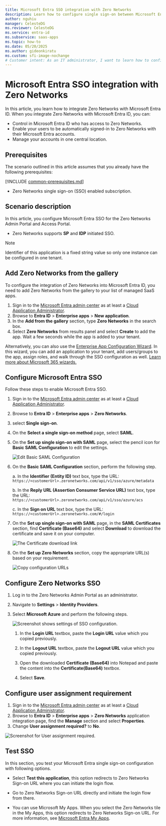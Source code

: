 ```yaml
---
title: Microsoft Entra SSO integration with Zero Networks
description: Learn how to configure single sign-on between Microsoft Entra ID and Zero Networks.
author: nguhiu
manager: CelesteDG
ms.reviewer: CelesteDG
ms.service: entra-id
ms.subservice: saas-apps
ms.topic: how-to
ms.date: 05/20/2025
ms.author: gideonkiratu
ms.custom: sfi-image-nochange
# Customer intent: As an IT administrator, I want to learn how to configure single sign-on between Microsoft Entra ID and Zero Networks so that I can control who has access to Zero Networks, enable automatic sign-in with Microsoft Entra accounts, and manage my accounts in one central location.
---
```


# Microsoft Entra SSO integration with Zero Networks

In this article,  you learn how to integrate Zero Networks with Microsoft Entra ID. When you integrate Zero Networks with Microsoft Entra ID, you can:

* Control in Microsoft Entra ID who has access to Zero Networks.
* Enable your users to be automatically signed-in to Zero Networks with their Microsoft Entra accounts.
* Manage your accounts in one central location.

## Prerequisites
The scenario outlined in this article assumes that you already have the following prerequisites:

[!INCLUDE [common-prerequisites.md](~/identity/saas-apps/includes/common-prerequisites.md)]
* Zero Networks single sign-on (SSO) enabled subscription.

## Scenario description

In this article,  you configure Microsoft Entra SSO for the Zero Networks Admin Portal and Access Portal.

* Zero Networks supports **SP** and **IDP** initiated SSO.

> [!NOTE]
> Identifier of this application is a fixed string value so only one instance can be configured in one tenant.

## Add Zero Networks from the gallery

To configure the integration of Zero Networks into Microsoft Entra ID, you need to add Zero Networks from the gallery to your list of managed SaaS apps.

1. Sign in to the [Microsoft Entra admin center](https://entra.microsoft.com) as at least a [Cloud Application Administrator](~/identity/role-based-access-control/permissions-reference.md#cloud-application-administrator).
1. Browse to **Entra ID** > **Enterprise apps** > **New application**.
1. In the **Add from the gallery** section, type **Zero Networks** in the search box.
1. Select **Zero Networks** from results panel and select **Create** to add the app. Wait a few seconds while the app is added to your tenant.

 Alternatively, you can also use the [Enterprise App Configuration Wizard](https://portal.office.com/AdminPortal/home?Q=Docs#/azureadappintegration). In this wizard, you can add an application to your tenant, add users/groups to the app, assign roles, and walk through the SSO configuration as well. [Learn more about Microsoft 365 wizards.](/microsoft-365/admin/misc/azure-ad-setup-guides)

<a name='configure-azure-ad-sso'></a>

## Configure Microsoft Entra SSO

Follow these steps to enable Microsoft Entra SSO.

1. Sign in to the [Microsoft Entra admin center](https://entra.microsoft.com) as at least a [Cloud Application Administrator](~/identity/role-based-access-control/permissions-reference.md#cloud-application-administrator).
1. Browse to **Entra ID** > **Enterprise apps** > **Zero Networks**.
1. select **Single sign-on**.
1. On the **Select a single sign-on method** page, select **SAML**.
1. On the **Set up single sign-on with SAML** page, select the pencil icon for **Basic SAML Configuration** to edit the settings.

   ![Edit Basic SAML Configuration](common/edit-urls.png)

1. On the **Basic SAML Configuration** section, perform the following step.

	a. In the **Identifier (Entity ID)** text box, type the URL:
    `https://<customerUrl>.zeronetworks.com/api/v1/sso/azure/metadata`
     
	b. In the **Reply URL (Assertion Consumer Service URL)** text box, type the URL:
    `https://<customerUrl>.zeronetworks.com/api/v1/sso/azure/acs`
	
	c. In the **Sign on URL** text box, type the URL:
    `https://<customerUrl>.zeronetworks.com/#/login`      	

1. On the **Set up single sign-on with SAML** page, in the **SAML Certificates** section,  find **Certificate (Base64)** and select **Download** to download the certificate and save it on your computer.

	![The Certificate download link](common/certificatebase64.png)

1. On the **Set up Zero Networks** section, copy the appropriate URL(s) based on your requirement.

	![Copy configuration URLs](common/copy-configuration-urls.png)

## Configure Zero Networks SSO

1. Log in to the Zero Networks Admin Portal as an administrator.

1. Navigate to **Settings** > **Identity Providers**.

1. Select **Microsoft Azure** and perform the following steps.
    
    ![Screenshot shows settings of SSO configuration.](./media/zero-networks-tutorial/settings.png "Account")

    1. In the **Login URL** textbox, paste the **Login URL** value which you copied previously.

    1. In the **Logout URL** textbox, paste the **Logout URL** value which you copied previously.

    1. Open the downloaded **Certificate (Base64)** into Notepad and paste the content into the **Certificate(Base64)** textbox.

    1. Select **Save**.

## Configure user assignment requirement

1. Sign in to the [Microsoft Entra admin center](https://entra.microsoft.com) as at least a [Cloud Application Administrator](~/identity/role-based-access-control/permissions-reference.md#cloud-application-administrator).
1. Browse to **Entra ID** > **Enterprise apps** > **Zero Networks** application integration page, find the **Manage** section and select **Properties**.
1. Change **User assignment required?** to **No**.

![Screenshot for User assignment required.](./media/zero-networks-tutorial/user-assignment.png)

## Test SSO 

In this section, you test your Microsoft Entra single sign-on configuration with following options. 

* Select **Test this application**, this option redirects to Zero Networks Sign-on URL where you can initiate the login flow. 

* Go to Zero Networks Sign-on URL directly and initiate the login flow from there.

* You can use Microsoft My Apps. When you select the Zero Networks tile in the My Apps, this option redirects to Zero Networks Sign-on URL. For more information, see [Microsoft Entra My Apps](/azure/active-directory/manage-apps/end-user-experiences#azure-ad-my-apps).
